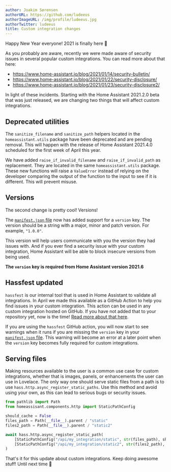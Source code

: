 ```yaml
---
author: Joakim Sørensen
authorURL: https://github.com/ludeeus
authorImageURL: /img/profile/ludeeus.jpg
authorTwitter: ludeeus
title: Custom integration changes
---
```


Happy New Year everyone! 2021 is finally here 🎉

As you probably are aware, recently we were made aware of security issues in several popular custom integrations. You can read more about that here:

- https://www.home-assistant.io/blog/2021/01/14/security-bulletin/
- https://www.home-assistant.io/blog/2021/01/22/security-disclosure/
- https://www.home-assistant.io/blog/2021/01/23/security-disclosure2/

In light of these incidents. Starting with the Home Assistant 2021.2.0 beta that was just released, we are changing two things that will affect custom integrations.

## Deprecated utilities

The `sanitize_filename` and `sanitize_path` helpers located in the `homeassistant.utils` package have been deprecated and are pending removal. This will happen with the release of Home Assistant 2021.4.0 scheduled for the first week of April this year.

We have added `raise_if_invalid_filename` and `raise_if_invalid_path` as replacement. They are located in the same `homeassistant.utils` package. These new functions will raise a `ValueError` instead of relying on the developer comparing the output of the function to the input to see if it is different. This will prevent misuse.

## Versions

The second change is pretty cool! Versions!

The [`manifest.json` file][manifest] now has added support for a `version` key. The version should be a string with a major, minor and patch version. For example, `"1.0.0"`.

This version will help users communicate with you the version they had issues with. And if you ever find a security issue with your custom integration, Home Assistant will be able to block insecure versions from being used.

**The `version` key is required from Home Assistant version 2021.6**

## Hassfest updated

`hassfest` is our internal tool that is used in Home Assistant to validate all integrations. In April we made this available as a GitHub Action to help you find issues in your custom integration. This action can be used in any custom integration hosted on GitHub. If you have not added that to your repository yet, now is the time! [Read more about that here][hassfest].

If you are using the `hassfest` GitHub action, you will now start to see warnings when it runs if you are missing the `version` key in your [`manifest.json` file][manifest]. This warning will become an error at a later point when the `version` key becomes fully required for custom integrations.

## Serving files

Making resources available to the user is a common use case for custom integrations, whether that is images, panels, or enhancements the user can use in Lovelace. The only way one should serve static files from a path is to use `hass.http.async_register_static_paths`. Use this method and avoid using your own, as this can lead to serious bugs or security issues.

```python
from pathlib import Path
from homeassisant.components.http import StaticPathConfig

should_cache = False
files_path = Path(__file__).parent / "static"
files2_path = Path(__file__).parent / "static2"

await hass.http.async_register_static_path(
    [StaticPathConfig("/api/my_integration/static", str(files_path), should_cache)],
    [StaticPathConfig("/api/my_integration/static2", str(files2_path), should_cache)]
)
```

That's it for this update about custom integrations. Keep doing awesome stuff! Until next time 👋

[AwesomeVersion]: https://github.com/ludeeus/awesomeversion
[CalVer]: https://calver.org/
[SemVer]: https://semver.org/
[hassfest]: /blog/2020/04/16/hassfest
[manifest]: /docs/creating_integration_manifest
